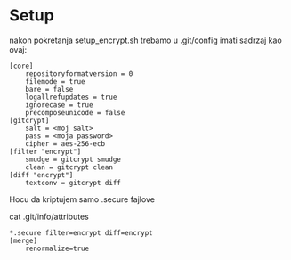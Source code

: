 Setup
========================================


nakon pokretanja setup_encrypt.sh trebamo u .git/config imati sadrzaj kao ovaj:

	[core]
		repositoryformatversion = 0
		filemode = true
		bare = false
		logallrefupdates = true
		ignorecase = true
		precomposeunicode = false
	[gitcrypt]
		salt = <moj salt>
		pass = <moja password>
		cipher = aes-256-ecb
	[filter "encrypt"]
		smudge = gitcrypt smudge
		clean = gitcrypt clean
	[diff "encrypt"]
		textconv = gitcrypt diff



Hocu da kriptujem samo .secure fajlove

cat .git/info/attributes


	*.secure filter=encrypt diff=encrypt
	[merge]
	    renormalize=true

